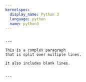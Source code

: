 ```yaml
---
kernelspec:
  display_name: Python 3
  language: python
  name: python3
---
```


```{raw-cell}

---

This is a complex paragraph
that is split over multiple lines.

It also includes blank lines.


---
```
